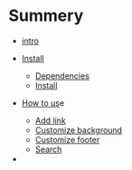# Summery

* [intro](README.md)
* [Install](INSTALL.md)
  * [Dependencies](install/dependencies.md)
  * [Install](install/install.md)

* [How to us](USE.md)e
  * [Add link](use/add-link.md)
  * [Customize background](use/bg.md)
  * [Customize footer](use/footer.md)
  * [Search](use/search.md)
  
* 

